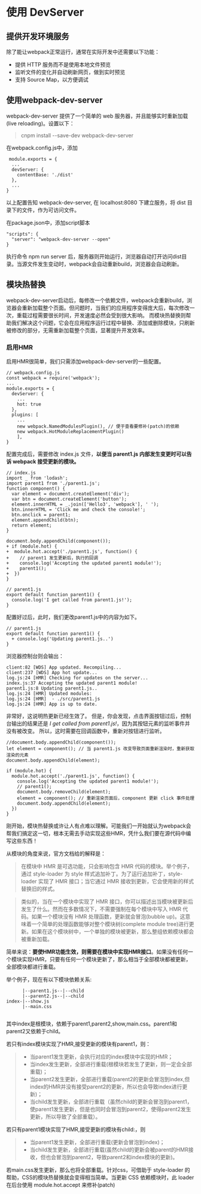 # 使用 DevServer

## 提供开发环境服务

除了能让webpack正常运行，通常在实际开发中还需要以下功能：
- 提供 HTTP 服务而不是使用本地文件预览
- 监听文件的变化并自动刷新网页，做到实时预览
- 支持 Source Map，以方便调试

## 使用webpack-dev-server
webpack-dev-server 提供了一个简单的 web 服务器，并且能够实时重新加载(live reloading)。设置以下：

> cnpm install --save-dev webpack-dev-server

在webpack.config.js中，添加
```
 module.exports = {
  ...
  devServer: {
    contentBase: './dist'
  },
  ...
}
```
以上配置告知 webpack-dev-server, 在 localhost:8080 下建立服务，将 dist 目录下的文件，作为可访问文件。

在package.json中，添加script脚本

```
"scripts": {
  "server": "webpack-dev-server --open"
}
```

执行命令 npm run server 后，服务器则开始运行，浏览器自动打开访问dist目录。当源文件发生变动时，webpack会自动重新build，浏览器会自动刷新。

## 模块热替换
webpack-dev-server启动后，每修改一个依赖文件，webpack会重新build，浏览器会重新加载整个页面。但问题时，当我们的应用程序变得庞大后，每次修改一次，重载过程需要很长时间，开发速度必然会受到很大影响。
而模块热替换则帮助我们解决这个问题，它会在应用程序运行过程中替换、添加或删除模块，只刷新被修改的部分，无需重新加载整个页面，显著提升开发效率。

### 启用HMR
启用HMR很简单，我们只需添加webpack-dev-server的一些配置。

```
// webpack.config.js
const webpack = require('webpack');
...
module.exports = {
  devServer: {
    ...
    hot: true
  },
  plugins: [
    ...
    new webpack.NamedModulesPlugin(), // 便于查看要修补(patch)的依赖
    new webpack.HotModuleReplacementPlugin()
    ],
}

```

配置完成后，需要修改 index.js 文件，**以便当 parent1.js 内部发生变更时可以告诉 webpack 接受更新的模块。**

```
// index.js
import _ from 'lodash';
import parent1 from './parent1.js';
function component() {
  var element = document.createElement('div');
  var btn = document.createElement('button');
  element.innerHTML = _.join(['Hello3', 'webpack'], ' ');
  btn.innerHTML = 'Click me and check the console!';
  btn.onclick = parent1;
  element.appendChild(btn);
  return element;
}

document.body.appendChild(component());
+ if (module.hot) {
+  module.hot.accept('./parent1.js', function() {
+    // parent1 发生更新后，执行的回调
+    console.log('Accepting the updated parent1 module!');
+    parent1();
+  })
}
```
```
// parent1.js
export default function parent1() {
  console.log('I get called from parent1.js!');
}
```

配置好过后，此时，我们更改parent1.js中的内容为如下。
```
// parent1.js
export default function parent1() {
  + console.log('Updating parent1.js..')
}
```
浏览器控制台则会输出：
```
client:82 [WDS] App updated. Recompiling...
client:237 [WDS] App hot update...
log.js:24 [HMR] Checking for updates on the server...
index.js:37 Accepting the updated parent1 module!
parent1.js:8 Updating parent1.js..
log.js:24 [HMR] Updated modules:
log.js:24 [HMR]  - ./src/parent1.js
log.js:24 [HMR] App is up to date.
```
非常好，这说明热更新已经生效了。
但是，你会发现，点击界面按钮过后，控制台输出的结果还是 *I get called from parent1.js!*，因为其按钮元素的监听事件并没有被改变。
所以，这时需要在回调函数中，重新对按钮进行监听。
```
//document.body.appendChild(component());
let element = component(); // 当 parent1.js 改变导致页面重新渲染时，重新获取渲染的元素
document.body.appendChild(element);

if (module.hot) {
  module.hot.accept('./parent1.js', function() {
    console.log('Accepting the updated parent1 module!');
    // parent1();
    document.body.removeChild(element);
    element = component(); // 重新渲染页面后，component 更新 click 事件处理
    document.body.appendChild(element);
  })
}
```

刚开始，模块热替换或许让人有点难以理解。可能我们一开始就认为webpack会帮我们搞定这一切，根本无需去手动实现这些HMR，凭什么我们要在源代码中编写这些东西！


从模块的角度来说，官方文档给的解释是：
> 在模块中
>HMR 是可选功能，只会影响包含 HMR 代码的模块。举个例子，通过 style-loader 为 style 样式追加补丁。为了运行追加补丁，style-loader 实现了 HMR 接口；当它通过 HMR 接收到更新，它会使用新的样式替换旧的样式。

>类似的，当在一个模块中实现了 HMR 接口，你可以描述出当模块被更新后发生了什么。然而在多数情况下，不需要强制在每个模块中写入 HMR 代码。如果一个模块没有 HMR 处理函数，更新就会冒泡(bubble up)。这意味着一个简单的处理函数能够对整个模块树(complete module tree)进行更新。如果在这个模块树中，一个单独的模块被更新，那么整组依赖模块都会被重新加载。

简单来说：**要使HMR功能生效，则需要在模块中实现HMR接口**。如果没有任何一个模块实现HMR，只要有任何一个模块更新了，那么相当于全部模块都被更新，全部模块都进行重载。

举个例子，现在有以下模块依赖关系:
```
      |--parent1.js--|--child
      |--parent2.js--|--child
index-|--show.js
      |--main.css
      
```
其中index是根模块，依赖于parent1,parent2,show,main.css。parent1和parent2又依赖于child。

若只有index模块实现了HMR,接受更新的模块有parent1，则：
> - 当parent1发生更新，会执行对应的index模块中实现的HMR；
> - 当index发生更新，全部进行重载(根模块若发生了更新，则一定会全部重载)；
> - 当parent2发生更新，全部进行重载(parent2的更新会冒泡到index,但index的HMR并没有接受parent2的更新，所以也会导致index进行更新)；
> - 当child发生更新，全部进行重载（虽然child的更新会冒泡到parent1，使parent1发生更新，但是也同时会冒泡到parent2，使得parent2发生更新，所以导致了全部重载）。

若只有parent1模块实现了HMR,接受更新的模块有child:，则
> - 当parent1发生更新，全部进行重载(更新会冒泡到index)；
> - 当child发生更新，全部进行重载(虽然child的更新会被parent的HMR接收，但也会冒泡到parent2，导致parent2和index模块的更新)。

若main.css发生更新，那么也将全部重载。针对css，可借助于 style-loader 的帮助，CSS的模块热替换就会变得相当简单。当更新 CSS 依赖模块时，此 loader 在后台使用 module.hot.accept 来修补(patch) <style> 标签。index模块也不用再实现HMR去接收main.css。
所以，更新以下两个依赖：

> npm install --save-dev style-loader css-loader
并配置：
```
// webpack.config.js
  module: {
    rules: [
      {
        // 用正则去匹配要用该 loader 转换的 CSS 文件
        test: /\.css$/,
        use: [
          'style-loader', // or style-loader
          'css-loader'
        ]
      }
    ]
  },
```
当main.css改变时：
```
body {
  background: red;
}
```
界面不会刷新，但背景变成了red。

所以，不管是什么类型的模块，我们需要借助其它的 loader 和示例，可以使 HMR 与各种框架和库(library)平滑地进行交互…
比如有：
- React Hot Loader：实时调整 react 组件。
- Vue Loader：此 loader 支持用于 vue 组件的 HMR，提供开箱即用体验。
- Elm Hot Loader：支持用于 Elm 程序语言的 HMR。
- Redux HMR：无需 loader 或插件！只需对 main store 文件进行简单的修改。
- Angular HMR：没有必要使用 loader！只需对主要的 NgModule 文件进行简单的修改，由 HMR API 完全控制。

